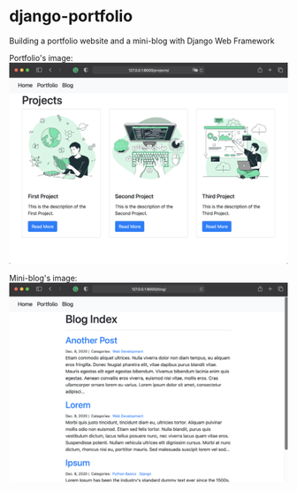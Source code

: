 # django-portfolio
Building a portfolio website and a mini-blog with Django Web Framework

Portfolio's image:
![image](https://raw.githubusercontent.com/luxmafra/django-portfolio/main/projects/static/projects/img/portfolio.png)

Mini-blog's image:
![image](https://raw.githubusercontent.com/luxmafra/django-portfolio/main/projects/static/projects/img/mini-blog.png)
